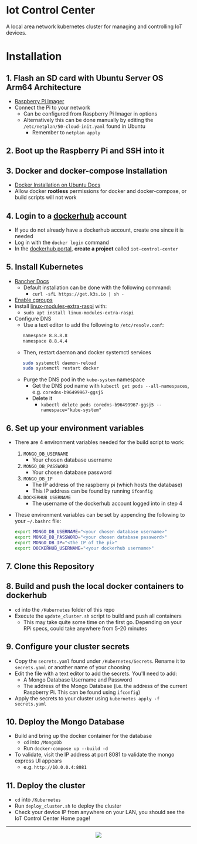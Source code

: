 # Iot Control Center

A local area network kubernetes cluster for managing and controlling IoT devices.

# Installation

## 1. Flash an SD card with **Ubuntu Server OS Arm64 Architecture**

   - [Raspberry Pi Imager](https://www.raspberrypi.com/software/)
   - Connect the Pi to your network
      - Can be configured from Raspberry Pi Imager in options
      - Alternatively this can be done manually by editing the `/etc/netplan/50-cloud-init.yaml` found in Ubuntu
         - Remember to `netplan apply`


## 2. Boot up the Raspberry Pi and SSH into it


## 3. Docker and docker-compose Installation

   - [Docker Installation on Ubuntu Docs](https://docs.docker.com/engine/install/ubuntu/#install-docker-engine)
   - Allow docker **rootless** permissions for docker and docker-compose, or build scripts will not work


## 4. Login to a [dockerhub](https://hub.docker.com/) account

   - If you do not already have a dockerhub account, create one since it is needed
   - Log in with the `docker login` command
   - In the [dockerhub portal](https://hub.docker.com/), **create a project** called `iot-control-center`


## 5. Install Kubernetes

   - [Rancher Docs](https://rancher.com/docs/k3s/latest/en/installation/install-options/)
     - Default installation can be done with the following command:
       - `curl -sfL https://get.k3s.io | sh -`
   - [Enable cgroups](https://rancher.com/docs/k3s/latest/en/advanced/#enabling-cgroups-for-raspberry-pi-os)
   - Install [linux-modules-extra-raspi](https://rancher.com/docs/k3s/latest/en/advanced/#enabling-cgroups-for-raspberry-pi-os) with:
     - `sudo apt install linux-modules-extra-raspi`
   - Configure DNS
      - Use a text editor to add the following to `/etc/resolv.conf`:
      ```sh 
         namespace 8.8.8.8
         namespace 8.8.4.4
      ```   
      - Then, restart daemon and docker systemctl services
      ```sh
         sudo systemctl daemon-reload
         sudo systemctl restart docker
      ```
      - Purge the DNS pod in the `kube-system` namespace
         - Get the DNS pod name with `kubectl get pods --all-namespaces`, e.g. `coredns-b96499967-ggsj5`
         - Delete it
            - `kubectl delete pods coredns-b96499967-ggsj5 --namespace="kube-system"`     


## 6. Set up your environment variables

- There are 4 environment variables needed for the build script to work:

  1.  `MONGO_DB_USERNAME`
      - Your chosen database username
  2.  `MONGO_DB_PASSWORD`
      - Your chosen database password
  3.  `MONGO_DB_IP`
      - The IP address of the raspberry pi (which hosts the database)
      - This IP address can be found by running `ifconfig`
  4.  `DOCKERHUB_USERNAME`
      - The username of the dockerhub account logged into in step 4

- These environment variables can be set by appending the following to your `~/.bashrc` file:

  ```sh
  export MONGO_DB_USERNAME="<your chosen database username>"
  export MONGO_DB_PASSWORD="<your chosen database password>"
  export MONGO_DB_IP="<the IP of the pi>"
  export DOCKERHUB_USERNAME="<your dockerhub username>"
  ```


## 7. Clone this Repository



## 8. Build and push the local docker containers to dockerhub

   - `cd` into the `/Kubernetes` folder of this repo
   - Execute the `update_cluster.sh` script to build and push all containers
      - This may take quite some time on the first go. Depending on your RPi specs, could take anywhere from 5-20 minutes



## 9. Configure your cluster secrets

   - Copy the `secrets.yaml` found under `/Kubernetes/Secrets`. Rename it to `secrets.yaml` or another name of your choosing
   - Edit the file with a text editor to add the secrets. You'll need to add:
     - A Mongo Database Username and Password
     - The address of the Mongo Database (i.e. the address of the current Raspberry Pi. This can be found using `ifconfig`)
   - Apply the secrets to your cluster using `kubernetes apply -f secrets.yaml`



## 10. Deploy the Mongo Database

- Build and bring up the docker container for the database
  - `cd` into `/MongoDb`
  - Run `docker-compose up --build -d`
- To validate, visit the IP address at port 8081 to validate the mongo express UI appears
  - e.g. `http://10.0.0.4:8081`



## 11. Deploy the cluster

 - `cd` into `/Kubernetes`
 - Run `deploy_cluster.sh` to deploy the cluster
 - Check your device IP from anywhere on your LAN, you should see the IoT Control Center Home page!

---

<p align="center">
<image src="https://user-images.githubusercontent.com/47571939/151073711-508f1d52-cf0e-45ec-99c4-fd5c7f7579c4.png">
</p>
